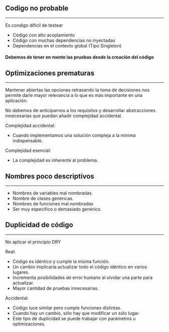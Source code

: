 ## Codigo no probable
---

Es condigo dificil de testear
- Código con alto acoplamiento
- Código con muchas dependencias no inyectadas
- Dependencias en el contexto global (Tipo Singleton)

#### Debemos de tener en mente las pruebas desde la creación del código

## Optimizaciones prematuras
---

Mantener abiertas las opciones retrasando la toma de decisiones nos permite darle mayor relevancia a lo que es más importante en una aplicación.

No debemos de anticiparnos a los requisitos y desarrollar abstracciones innecesarias que puedan añadir complejidad accidental.

Complejidad accidental: 
 - Cuando implementamos una solución compleja a la minima indispensable.

 Complejidad esencial:
 - La complejidad es inherente al problema.

 ## Nombres poco descriptivos
---

 - Nombres de variables mal nombradas.
 - Nombre de clases genéricas.
 - Nombres de funciones mal nombradas
 - Ser muy especifico o demasiado genérico.

 ## Duplicidad de código
 ---
 
 No aplicar el principio DRY

 Real: 
 - Código es idéntico y cumple la misma función.
 - Un cambio implicaría actualizar todo el código idéntico en varios lugares.
 - Incrementa posibilidades de error humano al olvidar una parte para actualizar.
 - Mayor cantidad de pruebas innecesarias.

 Accidental:
 - Código luce similar pero cumple funciones distintas.
 - Cuando hay un cambio, sólo hay que modificar un sólo lugar.
 - Este tipo de duplicidad se puede trabajar con parámetros u optimizaciones.
